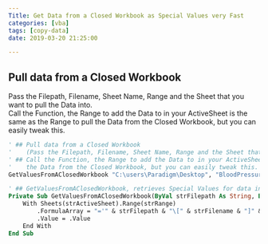 ```yaml
---
Title: Get Data from a Closed Workbook as Special Values very Fast
categories: [vba]
tags: [copy-data]
date: 2019-03-20 21:25:00

---
```


## Pull data from a Closed Workbook
Pass the Filepath, Filename, Sheet Name, Range and the Sheet that you want to pull the Data into.  
Call the Function, the Range to add the Data to in your ActiveSheet is the same as the Range to pull the Data from the Closed Workbook, but you can easily tweak this.

```vb
' ## Pull data from a Closed Workbook
'    (Pass the Filepath, Filename, Sheet Name, Range and the Sheet that you want to pull the Data into):
' ## Call the Function, the Range to add the Data to in your ActiveSheet is the same as the Range to pull
'    the Data from the Closed Workbook, but you can easily tweak this.
GetValuesFromAClosedWorkbook "C:\users\Paradigm\Desktop", "BloodPressureTracker.xlsx", "Daily Record", "B10:G1000", "Sheet1"

' ## GetValuesFromAClosedWorkbook, retrieves Special Values for data in a Closed Excel Workbook
Private Sub GetValuesFromAClosedWorkbook(ByVal strFilepath As String, ByVal strFilename As String, ByVal strSheet As String, ByVal strRange As String, ByVal strActiveSheet As String)
    With Sheets(strActiveSheet).Range(strRange)
        .FormulaArray = "='" & strFilepath & "\[" & strFilename & "]" & strSheet & "'!" & strRange
        .Value = .Value
    End With
End Sub
```
